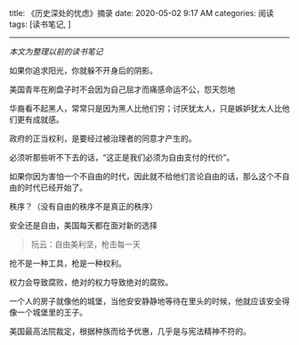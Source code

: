 title: 《历史深处的忧虑》摘录
date: 2020-05-02 9:17 AM
categories: 阅读
tags: [读书笔记, ]

---

*本文为整理以前的读书笔记*

如果你追求阳光，你就躲不开身后的阴影。

<!--more-->

美国青年在刷盘子时不会因为自己屈才而痛感命运不公，怨天怨地

华裔看不起黑人，常常只是因为黑人比他们穷；讨厌犹太人，只是嫉妒犹太人比他们更有成就感。

政府的正当权利，是要经过被治理者的同意才产生的。

必须听那些听不下去的话，“这正是我们必须为自由支付的代价”。

如果你因为害怕一个不自由的时代，因此就不给他们言论自由的话，那么这个不自由的时代已经开始了。

秩序？（没有自由的秩序不是真正的秩序）

安全还是自由，美国每天都在面对新的选择
> 阮云：自由美利坚，枪击每一天

抢不是一种工具，枪是一种权利。

权力会导致腐败，绝对的权力导致绝对的腐败。

一个人的房子就像他的城堡，当他安安静静地等待在里头的时候，他就应该安全得像一个城堡里的王子。

美国最高法院裁定，根据种族而给予优惠，几乎是与宪法精神不符的。